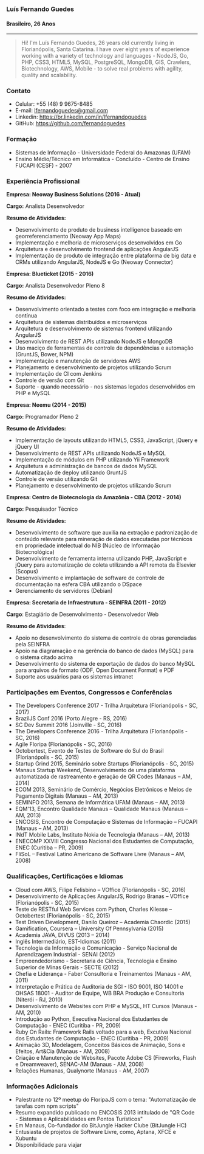 ### Luís Fernando Guedes
#### Brasileiro, 26 Anos
---

> Hi! I'm Luís Fernando Guedes, 26 years old currently living in Florianópolis, Santa Catarina. I have over eight years of experience working with a variety of technology and languages - NodeJS, Go, PHP, CSS3, HTML5, MySQL, PostgreSQL, MongoDB, GIS, Crawlers, Biotechnology, AWS, Mobile - to solve real problems with agility, quality and scalability.

### Contato
* Celular: +55 (48) 9 9675-8485
* E-mail: lfernandoguedes@gmail.com
* Linkedin: https://br.linkedin.com/in/lfernandoguedes
* GitHub: https://github.com/fernandoguedes

### Formação
* Sistemas de Informação - Universidade Federal do Amazonas (UFAM)
* Ensino Médio/Técnico em Informática - Concluído - Centro de Ensino FUCAPI (CESF) - 2007

### Experiência Profissional

__Empresa: Neoway Business Solutions (2016 - Atual)__

__Cargo:__ Analista Desenvolvedor

__Resumo de Atividades:__
* Desenvolvimento de produto de business intelligence baseado em georreferenciamento (Neoway App Maps)
* Implementação e melhoria de microserviços desenvolvidos em Go 
* Arquitetura e desenvolvimento frontend de aplicações AngularJS
* Implementação de produto de integração entre plataforma de big data e CRMs utilizando AngularJS, NodeJS e Go (Neoway Connector)

__Empresa: Blueticket (2015 - 2016)__

__Cargo:__ Analista Desenvolvedor Pleno 8

__Resumo de Atividades:__
* Desenvolvimento orientado a testes com foco em integração e melhoria contínua
* Arquitetura de sistemas distribuídos e microserviços
* Arquitetura e desenvolvimento de sistemas frontend utilizando AngularJS
* Desenvolvimento de REST APIs utilizando NodeJS e MongoDB
* Uso maciço de ferramentas de controle de dependências e automação (GruntJS, Bower,
NPM)
* Implementação e manutenção de servidores AWS
* Planejamento e desenvolvimento de projetos utilizando Scrum
* Implementação de CI com Jenkins
* Controle de versão com Git
* Suporte - quando necessário - nos sistemas legados desenvolvidos em PHP e MySQL

__Empresa: Neemu (2014 - 2015)__

__Cargo:__ Programador Pleno 2

__Resumo de Atividades:__
* Implementação de layouts utilizando HTML5, CSS3, JavaScript, jQuery e jQuery UI
* Desenvolvimento de REST APIs utilizando NodeJS e MySQL
* Implementação de módulos em PHP utilizando Yii Framework
* Arquitetura e administração de bancos de dados MySQL
* Automatização de deploy utilizando GruntJS
* Controle de versão utilizando Git
* Planejamento e desenvolvimento de projetos utilizando Scrum

__Empresa: Centro de Biotecnologia da Amazônia - CBA (2012 - 2014)__

__Cargo:__ Pesquisador Técnico

__Resumo de Atividades:__
* Desenvolvimento de software que auxilia na extração e padronização de conteúdo relevante para mineração de dados executadas por técnicos em propriedade intelectual do NIB (Núcleo de Informação Biotecnológica)
* Desenvolvimento de ferramenta interna utilizando PHP, JavaScript e jQuery para automatização de coleta utilizando a API remota da Elsevier (Scopus)
* Desenvolvimento e implantação de software de controle de documentação na esfera CBA utilizando o DSpace
* Gerenciamento de servidores (Debian)

__Empresa: Secretaria de Infraestrutura - SEINFRA (2011 - 2012)__

__Cargo__: Estagiário de Desenvolvimento - Desenvolvedor Web

__Resumo de Atividades__:
* Apoio no desenvolvimento do sistema de controle de obras gerenciadas pela SEINFRA
* Apoio na diagramação e na gerência do banco de dados (MySQL) para o sistema citado acima
* Desenvolvimento do sistema de exportação de dados do banco MySQL para arquivos de formato (ODF, Open Document Format) e PDF
* Suporte aos usuários para os sistemas intranet

### Participações em Eventos, Congressos e Conferências
* The Developers Conference 2017 - Trilha Arquitetura (Florianópolis - SC, 2017)
* BrazilJS Conf 2016 (Porto Alegre - RS, 2016)
* SC Dev Summit 2016 (Joinville - SC, 2016)
* The Developers Conference 2016 - Trilha Arquitetura (Florianópolis - SC, 2016)
* Agile Floripa (Florianópolis - SC, 2016)
* Octobertest, Evento de Testes de Software do Sul do Brasil (Florianópolis - SC, 2015)
* Startup Grind 2015, Seminário sobre Startups (Florianópolis - SC, 2015)
* Manaus Startup Weekend, Desenvolvimento de uma plataforma automatizada de rastreamento e geração de QR Codes (Manaus – AM, 2014)
* ECOM 2013, Seminário de Comércio, Negócios Eletrônicos e Meios de Pagamento
Digitais (Manaus – AM, 2013)
* SEMINFO 2013, Semana de Informática UFAM (Manaus – AM, 2013)
* EQM'13, Encontro Qualidade Manaus – Qualidade Manaus (Manaus – AM, 2013)
* ENCOSIS, Encontro de Computação e Sistemas de Informação – FUCAPI (Manaus – AM, 2013)
* INdT Mobile Labs, Instituto Nokia de Tecnologia (Manaus – AM, 2013)
* ENECOMP XXVIII Congresso Nacional dos Estudantes de Computação, ENEC (Curitiba – PR, 2009)
* FliSoL – Festival Latino Americano de Software Livre (Manaus – AM, 2008)

### Qualificações, Certificações e Idiomas
* Cloud com AWS, Filipe Felisbino – VOffice (Florianópolis - SC, 2016)
* Desenvolvimento de Aplicações AngularJS, Rodrigo Branas – VOffice (Florianópolis - SC, 2015)
* Teste de RESTful Web Services com Python, Charles Kilesse – Octobertest (Florianópolis - SC, 2015)
* Test Driven Development, Danilo Queiroz – Academia Chaordic (2015)
* Gamification, Coursera – University Of Pennsylvania (2015)
* Academia JAVA, DIVUS (2013 – 2014)
* Inglês Intermediário, EST-Idiomas (2011)
* Tecnologia da Informação e Comunicação - Serviço Nacional de Aprendizagem Industrial - SENAI (2012)
* Empreendedorismo - Secretaria de Ciência, Tecnologia e Ensino Superior de Minas Gerais - SECTE (2012)
* Chefia e Liderança - Faber Consultoria e Treinamentos (Manaus - AM, 2011)
* Interpretação e Prática de Auditoria de SGI - ISO 9001, ISO 14001 e OHSAS 18001 - Auditor de Equipe, WB BRA Produção e Consultoria (Niterói - RJ, 2010)
* Desenvolvimento de Websites com PHP e MySQL, HT Cursos (Manaus - AM, 2010)
* Introdução ao Python, Executiva Nacional dos Estudantes de Computação - ENEC (Curitiba - PR, 2009)
* Ruby On Rails: Framework Rails voltado para a web, Excutiva Nacional dos Estudantes de Computação - ENEC (Curitiba - PR, 2009)
* Animação 3D, Modelagem, Conceitos Básicos de Animação, Sons e Efeitos, Art&Cia (Manaus - AM, 2008)
* Criação e Manutenção de Websites, Pacote Adobe CS (Fireworks, Flash e Dreamweaver), SENAC-AM (Manaus - AM, 2008)
* Relações Humanas, Qualynorte (Manaus - AM, 2007)

### Informações Adicionais
* Palestrante no 12º meetup do FloripaJS com o tema: "Automatização de tarefas com npm scripts"
* Resumo expandido publicado no ENCOSIS 2013 intitulado de "QR Code - Sistemas e Aplicabilidades em Pontos Turísticos"
* Em Manaus, Co-fundador do BitJungle Hacker Clube (BitJungle HC)
* Entusiasta de projetos de Software Livre, como, Aptana, XFCE e Xubuntu
* Disponibilidade para viajar

